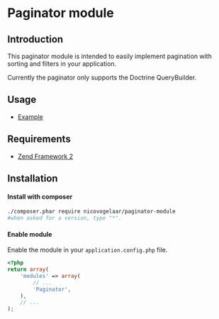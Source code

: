 Paginator module
=======

Introduction
------------

This paginator module is intended to easily implement pagination with sorting and filters in your application.

Currently the paginator only supports the Doctrine QueryBuilder.

Usage
------------
* [Example](https://github.com/nicovogelaar/paginator-module/blob/master/docs/example.md)

Requirements
------------

* [Zend Framework 2](https://github.com/zendframework/zf2)

Installation
------------

#### Install with composer

```sh
./composer.phar require nicovogelaar/paginator-module
#when asked for a version, type "*".
```

#### Enable module

Enable the module in your `application.config.php` file.


```php
<?php
return array(
    'modules' => array(
        // ...
        'Paginator',
    ),
    // ...
);
```
